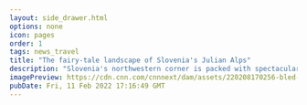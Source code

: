 ```yaml
---
layout: side_drawer.html
options: none
icon: pages
order: 1
tags: news_travel
title: "The fairy-tale landscape of Slovenia's Julian Alps"
description: "Slovenia's northwestern corner is packed with spectacular landscapes of towering peaks, waterfalls, rushing rivers and pristine mountain lakes, many of which are contained within Triglav, the country's only national park. "
imagePreview: https://cdn.cnn.com/cnnnext/dam/assets/220208170256-bled-tz-video-synd-2.jpg
pubDate: Fri, 11 Feb 2022 17:16:49 GMT
---
```

